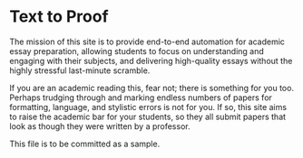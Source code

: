 # Text to Proof

The mission of this site is to provide end-to-end automation for academic essay preparation, allowing students to focus on understanding and engaging with their subjects, and delivering high-quality essays without the highly stressful last-minute scramble.

If you are an academic reading this, fear not; there is something for you too. Perhaps trudging through and marking endless numbers of papers for formatting, language, and stylistic errors is not for you. If so, this site aims to raise the academic bar for your students, so they all submit papers that look as though they were written by a professor.

This file is to be committed as a sample.